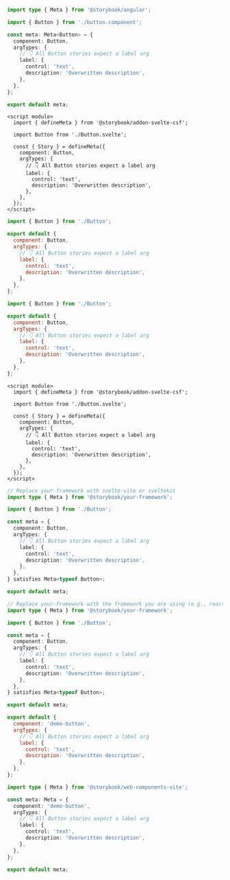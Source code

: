 ```ts filename="Button.stories.ts" renderer="angular" language="ts"
import type { Meta } from '@storybook/angular';

import { Button } from './button.component';

const meta: Meta<Button> = {
  component: Button,
  argTypes: {
    // 👇 All Button stories expect a label arg
    label: {
      control: 'text',
      description: 'Overwritten description',
    },
  },
};

export default meta;
```

```svelte filename="Button.stories.svelte" renderer="svelte" language="js" tabTitle="Svelte CSF"
<script module>
  import { defineMeta } from '@storybook/addon-svelte-csf';

  import Button from './Button.svelte';

  const { Story } = defineMeta({
    component: Button,
    argTypes: {
      // 👇 All Button stories expect a label arg
      label: {
        control: 'text',
        description: 'Overwritten description',
      },
    },
  });
</script>
```

```js filename="Button.stories.js" renderer="svelte" language="js" tabTitle="CSF"
import { Button } from './Button';

export default {
  component: Button,
  argTypes: {
    // 👇 All Button stories expect a label arg
    label: {
      control: 'text',
      description: 'Overwritten description',
    },
  },
};
```

```js filename="Button.stories.js|jsx" renderer="common" language="js"
import { Button } from './Button';

export default {
  component: Button,
  argTypes: {
    // 👇 All Button stories expect a label arg
    label: {
      control: 'text',
      description: 'Overwritten description',
    },
  },
};
```

```svelte filename="Button.stories.svelte" renderer="svelte" language="ts" tabTitle="Svelte CSF"
<script module>
  import { defineMeta } from '@storybook/addon-svelte-csf';

  import Button from './Button.svelte';

  const { Story } = defineMeta({
    component: Button,
    argTypes: {
      // 👇 All Button stories expect a label arg
      label: {
        control: 'text',
        description: 'Overwritten description',
      },
    },
  });
</script>
```

```ts filename="Button.stories.ts" renderer="svelte" language="ts" tabTitle="CSF"
// Replace your-framework with svelte-vite or sveltekit
import type { Meta } from '@storybook/your-framework';

import { Button } from './Button';

const meta = {
  component: Button,
  argTypes: {
    // 👇 All Button stories expect a label arg
    label: {
      control: 'text',
      description: 'Overwritten description',
    },
  },
} satisfies Meta<typeof Button>;

export default meta;
```

```ts filename="Button.stories.ts|tsx" renderer="common" language="ts"
// Replace your-framework with the framework you are using (e.g., react-vite, vue3-vite, angular, etc.)
import type { Meta } from '@storybook/your-framework';

import { Button } from './Button';

const meta = {
  component: Button,
  argTypes: {
    // 👇 All Button stories expect a label arg
    label: {
      control: 'text',
      description: 'Overwritten description',
    },
  },
} satisfies Meta<typeof Button>;

export default meta;
```

```js filename="Button.stories.js" renderer="web-components" language="js"
export default {
  component: 'demo-button',
  argTypes: {
    // 👇 All Button stories expect a label arg
    label: {
      control: 'text',
      description: 'Overwritten description',
    },
  },
};
```

```ts filename="Button.stories.ts" renderer="web-components" language="ts"
import type { Meta } from '@storybook/web-components-vite';

const meta: Meta = {
  component: 'demo-button',
  argTypes: {
    // 👇 All Button stories expect a label arg
    label: {
      control: 'text',
      description: 'Overwritten description',
    },
  },
};

export default meta;
```
